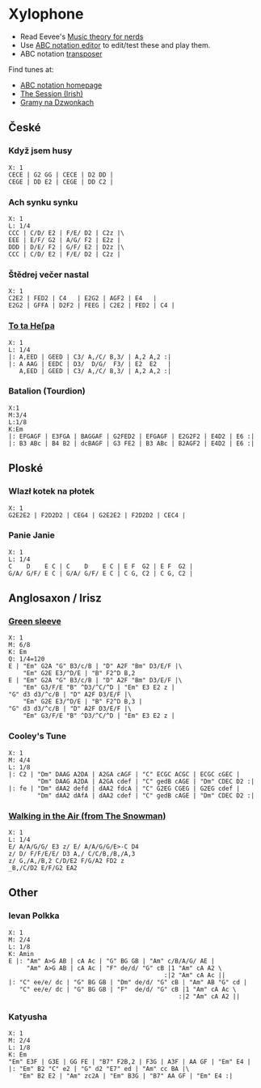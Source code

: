 <style>
.abctext { color: #586e75; font-size: 14px; }
.abcrendered { color: #586e75; width: 770px; transform: translate(-88px) scale(0.8); }
.abcrendered text { font-family: Alegreya; font-weight: normal; }
</style>
<script src="https://www.abcjs.net/abcjs-plugin-min.js" type="text/javascript"></script>


# Xylophone

- Read Eevee's [Music theory for nerds](https://eev.ee/blog/2016/09/15/music-theory-for-nerds/)
- Use [ABC notation editor](https://editor.drawthedots.com/) to edit/test these and play them.
- ABC notation [transposer](http://www.franziskaludwig.de/abctransposer/)

Find tunes at:

- [ABC notation homepage](https://abcnotation.com/)
- [The Session (Irish)](https://thesession.org/)
- [Gramy na Dzwonkach](https://www.youtube.com/@Gramynadzwonkach)


## České

### Když jsem husy

```
X: 1
CECE | G2 GG | CECE | D2 DD |
CEGE | DD E2 | CEGE | DD C2 |
```

### Ach synku synku

```
X: 1
L: 1/4
CCC | C/D/ E2 | F/E/ D2 | C2z |\
EEE | E/F/ G2 | A/G/ F2 | E2z |
DDD | D/E/ F2 | G/F/ E2 | D2z |\
CCC | C/D/ E2 | F/E/ D2 | C2z |
```

### Štědrej večer nastal

```
X: 1
C2E2 | FED2 | C4   | E2G2 | AGF2 | E4   |
E2G2 | GFFA | D2F2 | FEEG | C2E2 | FED2 | C4 |
```

### [To ta Heľpa](/words/lyrics/to-ta-helpa.md)

```
X: 1
L: 1/4
|: A,EED | GEED | C3/ A,/C/ B,3/ | A,2 A,2 :|
|: A AAG | EEDC | D3/  D/G/  F3/ | E2  E2   |
   A,EED | GEED | C3/ A,/C/ B,3/ | A,2 A,2 :|
```

### Batalion (Tourdion)

```
X:1
M:3/4
L:1/8
K:Em
|: EFGAGF | E3FGA | BAGGAF | G2FED2 | EFGAGF | E2G2F2 | E4D2 | E6 :|
|: B3 ABc | B4 B2 | dcBAGF | G3 FE2 | B3 ABc | B2AGF2 | E4D2 | E6 :|
```


## Ploské

### Wlazł kotek na płotek

```
X: 1
G2E2E2 | F2D2D2 | CEG4 | G2E2E2 | F2D2D2 | CEC4 |
```

### Panie Janie

```
X: 1
L: 1/4
C    D    E C | C    D    E C | E F  G2 | E F  G2 |
G/A/ G/F/ E C | G/A/ G/F/ E C | C G, C2 | C G, C2 |
```


## Anglosaxon / Irisz

### [Green sleeve](/words/lyrics/greensleeves.md)

```
X: 1
M: 6/8
K: Em
Q: 1/4=120
E | "Em" G2A "G" B3/c/B | "D" A2F "Bm" D3/E/F |\
    "Em" G2E E3/^D/E | "B" F2^D B,2
E | "Em" G2A "G" B3/c/B | "D" A2F "Bm" D3/E/F |\
    "Em" G3/F/E "B" ^D3/^C/^D | "Em" E3 E2 z |
"G" d3 d3/^c/B | "D" A2F D3/E/F |\
    "Em" G2E E3/^D/E | "B" F2^D B,3 |
"G" d3 d3/^c/B | "D" A2F D3/E/F |\
    "Em" G3/F/E "B" ^D3/^C/^D | "Em" E3 E2 z |
```

### Cooley's Tune

```
X: 1
M: 4/4
L: 1/8
|: C2 | "Dm" DAAG A2DA | A2GA cAGF | "C" ECGC ACGC | ECGC cGEC |
        "Dm" DAAG A2DA | A2GA cdef | "C" gedB cAGE | "Dm" CDEC D2 :|
|: fe | "Dm" dAA2 defd | dAA2 fdcA | "C" G2EG CGEG | G2EG cdef |
        "Dm" dAA2 dAfA | dAA2 cdef | "C" gedB cAGE | "Dm" CDEC D2 :|
```

### [Walking in the Air (from The Snowman)](/words/lyrics/walking-in-the-air.md)

```
X: 1
L: 1/4
E/ A/A/G/G/ E3 z/ E/ A/A/G/G/E>-C D4
z/ D/ F/F/E/E/ D3 A,/ C/C/B,/B,/A,3
z/ G,/A,/B,2 C/D/E2 F/G/A2 FD2 z
_B,/C/D2 E/F/G2 EA2
```

## Other

### Ievan Polkka

```
X: 1
M: 2/4
L: 1/8
K: Amin
E |: "Am" A>G AB | cA Ac | "G" BG GB | "Am" c/B/A/G/ AE |
     "Am" A>G AB | cA Ac | "F" de/d/ "G" cB |1 "Am" cA A2 \
                                           :|2 "Am" cA Ac ||
|: "C" ee/e/ dc | "G" BG GB | "Dm" de/d/ "G" cB | "Am" AB "G" cd |
   "C" ee/e/ dc | "G" BG GB | "F"  de/d/ "G" cB |1 "Am" cA Ac \
                                               :|2 "Am" cA A2 ||
```

### Katyusha

```
X: 1
M: 2/4
L: 1/8
K: Em
"Em" E3F | G3E | GG FE | "B7" F2B,2 | F3G | A3F | AA GF | "Em" E4 |
|: "Em" B2 "C" e2 | "G" d2 "E7" ed | "Am" cc BA |\
   "Em" B2 E2 | "Am" zc2A | "Em" B3G | "B7" AA GF | "Em" E4 :|
```
